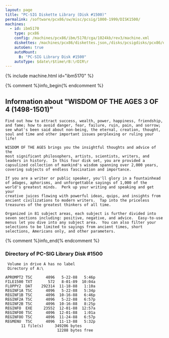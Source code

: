```yaml
---
layout: page
title: "PC-SIG Diskette Library (Disk #1500)"
permalink: /software/pcx86/sw/misc/pcsig/1000-1999/DISK1500/
machines:
  - id: ibm5170
    type: pcx86
    config: /machines/pcx86/ibm/5170/cga/1024kb/rev3/machine.xml
    diskettes: /machines/pcx86/diskettes.json,/disks/pcsigdisks/pcx86/diskettes.json
    autoGen: true
    autoMount:
      B: "PC-SIG Library Disk #1500"
    autoType: $date\r$time\rB:\rDIR\r
---
```


{% include machine.html id="ibm5170" %}

{% comment %}info_begin{% endcomment %}

## Information about "WISDOM OF THE AGES 3 OF 4 (1498-1501)"

    Find out how to attract success, wealth, power, happiness, friendship,
    and fame; how to avoid danger, fear, failure, ruin, pain, and sorrow;
    see what's been said about non-being, the eternal, creation, thought,
    soul and time and other important issues perplexing or ruling your
    life!
    
    WISDOM OF THE AGES brings you the insightful thoughts and advice of the
    most significant philosophers, artists, scientists, writers, and
    leaders in history.  In this four disk set, you are provided a
    capsulized collection of mankind's wisdom spanning over 2,000 years,
    covering subjects of endless fascination and importance.
    
    If you are a writer or public speaker, you'll glory in a fountainhead
    of adages, aphorisms, and unforgettable sayings of 1,000 of the
    world's greatest minds.  Perk up your writing and speaking and get your
    creative juices flowing with powerful ideas, quips, and insights from
    ancient civilizations to modern writers.  Tap into the priceless
    treasures of the greatest thinkers of all time.
    
    Organized in 81 subject areas, each subject is further divided into
    seven sections including: positive, negative, and advice.  Easy-to-use
    menus let you dive into any subject area.  You can also filter your
    selections to be limited to sayings from ancient times, short
    selections, Americans only, and other parameters.
{% comment %}info_end{% endcomment %}


### Directory of PC-SIG Library Disk #1500

     Volume in drive A has no label
     Directory of A:\

    APROMPT2 TSC      4096   5-22-88   5:46p
    FILE1500 TXT       572   8-01-89  10:04a
    FLOPPY2  DAT    292314  11-18-88   1:10a
    REGINF1A TSC      4096   5-22-88   5:34p
    REGINF1B TSC      4096  10-16-88   6:46p
    REGINF2A TSC      4096   5-22-88   6:57p
    REGINF2B TSC      4096  10-16-88   8:25p
    REGINFO  EXE     23552  12-01-88  12:57a
    REGINFO0 TSC      4096  12-01-88   1:01a
    REGINFOO TSC      4096  11-24-88   6:57p
    REGMENU  TSC      4096  11-13-88   5:32p
           11 file(s)     349206 bytes
                           12288 bytes free
